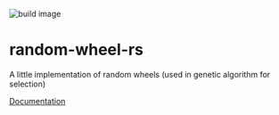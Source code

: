 ![build image](https://travis-ci.org/Kerosene2000/random-wheel-rs.svg?branch=master)

# random-wheel-rs
A little implementation of random wheels (used in genetic algorithm for selection)

[Documentation](https://kerosene2000.github.io/random-wheel-rs-doc/random-wheel-rs/random_wheel/index.html)
